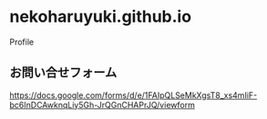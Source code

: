 # nekoharuyuki.github.io
Profile


## お問い合せフォーム
https://docs.google.com/forms/d/e/1FAIpQLSeMkXgsT8_xs4mIiF-bc6InDCAwknqLiy5Gh-JrQGnCHAPrJQ/viewform
